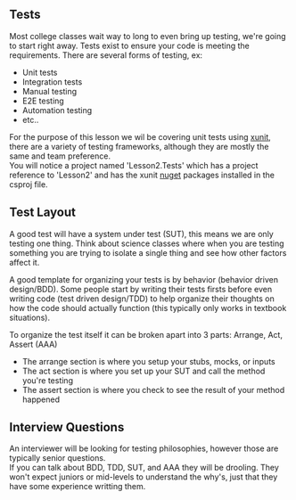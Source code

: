 ## Tests
Most college classes wait way to long to even bring up testing, we're going to start right away. 
Tests exist to ensure your code is meeting the requirements. There are several forms of testing, ex:
* Unit tests
* Integration tests
* Manual testing
* E2E testing
* Automation testing
* etc..

For the purpose of this lesson we wil be covering unit tests using [xunit](https://xunit.net/), there are a variety of testing frameworks, although they are mostly the same and team preference.   
You will notice a project named 'Lesson2.Tests' which has a project reference to 'Lesson2' and has the xunit [nuget](https://www.nuget.org/) packages installed in the csproj file.

## Test Layout
A good test will have a system under test (SUT), this means we are only testing one thing.
Think about science classes where when you are testing something you are trying to isolate a single thing and see how other factors affect it.  

A good template for organizing your tests is by behavior (behavior driven design/BDD). Some people start by writing their tests firsts before even writing code (test driven design/TDD) 
to help organize their thoughts on how the code should actually function (this typically only works in textbook situations).

To organize the test itself it can be broken apart into 3 parts: Arrange, Act, Assert (AAA)  
* The arrange section is where you setup your stubs, mocks, or inputs
* The act section is where you set up your SUT and call the method you're testing
* The assert section is where you check to see the result of your method happened

## Interview Questions
An interviewer will be looking for testing philosophies, however those are typically senior questions.  
If you can talk about BDD, TDD, SUT, and AAA they will be drooling. They won't expect juniors or mid-levels to understand the why's, just that they have some experience writting them.